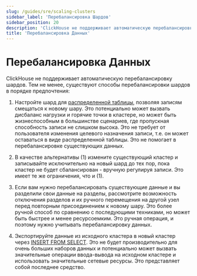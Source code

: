 ```yaml
---
slug: /guides/sre/scaling-clusters
sidebar_label: 'Перебалансировка Шардов'
sidebar_position: 20
description: 'ClickHouse не поддерживает автоматическую перебалансировку шардов, поэтому мы предоставляем некоторые лучшие практики для перебалансировки шардов.'
title: 'Перебалансировка Данных'
---
```



# Перебалансировка Данных

ClickHouse не поддерживает автоматическую перебалансировку шардов. Тем не менее, существуют способы перебалансировки шардов в порядке предпочтения:

1. Настройте шард для [распределенной таблицы](/engines/table-engines/special/distributed.md), позволяя записям смещаться к новому шару. Это потенциально может вызвать дисбаланс нагрузки и горячие точки в кластере, но может быть жизнеспособным в большинстве сценариев, где пропускная способность записи не слишком высока. Это не требует от пользователя изменения целевого назначения записи, т.е. он может оставаться в виде распределенной таблицы. Это не помогает в перебалансировке существующих данных.

2. В качестве альтернативы (1) измените существующий кластер и записывайте исключительно на новый шард до тех пор, пока кластер не будет сбалансирован - вручную регулируя записи. Это имеет те же ограничения, что и (1).

3. Если вам нужно перебалансировать существующие данные и вы разделили свои данные на разделы, рассмотрите возможность отключения разделов и их ручного перемещения на другой узел перед повторным присоединением к новому шару. Это более ручной способ по сравнению с последующими техниками, но может быть быстрее и менее ресурсоемким. Это ручная операция, и поэтому нужно учитывать перебалансировку данных.

4. Экспортируйте данные из исходного кластера в новый кластер через [INSERT FROM SELECT](/sql-reference/statements/insert-into.md/#inserting-the-results-of-select). Это не будет производительно для очень больших наборов данных и потенциально может вызвать значительные операции ввода-вывода на исходном кластере и использовать значительные сетевые ресурсы. Это представляет собой последнее средство.
